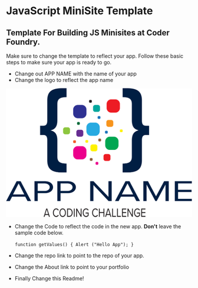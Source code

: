 # JavaScript MiniSite Template
 ## Template For Building JS Minisites at Coder Foundry.

Make sure to change the template to reflect your app. Follow these basic steps to make sure your app is ready to go. 

 - Change out APP NAME with the name of your app
 - Change the logo to reflect the app name

 ![Tux, the Linux mascot](/img/APPNAMELogo.svg
 )

 - Change the Code to reflect the code in the new app. **Don't** leave the sample code below.

     `function getValues() {
            Alert ("Hello App");
        }
        `
- Change the repo link to point to the repo of your app.

- Change the About link to point to your portfolio

- Finally Change this Readme!

